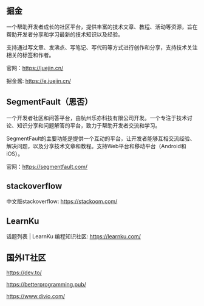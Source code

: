 ## 掘金

一个帮助开发者成长的社区平台，提供丰富的技术文章、教程、活动等资源，旨在帮助开发者分享和学习最新的技术知识以及经验。

支持通过写文章、发沸点、写笔记、写代码等方式进行创作和分享，支持技术关注相关的标签和作者。

官网：https://juejin.cn/

掘金酱: https://e.juejin.cn/

## SegmentFault（思否）

一个开发者社区和问答平台，由杭州乐亦科技有限公司开发。一个专注于技术讨论、知识分享和问题解答的平台，致力于帮助开发者交流和学习。

SegmentFault的主要功能是提供一个互动的平台，让开发者能够互相交流经验、解决问题，以及分享技术文章和教程。支持Web平台和移动平台（Android和iOS）。

官网：https://segmentfault.com/

## stackoverflow

中文版stackoverflow: https://stackoom.com/


## LearnKu

话题列表 | LearnKu 编程知识社区: https://learnku.com/


## 国外IT社区

https://dev.to/

https://betterprogramming.pub/

https://www.divio.com/